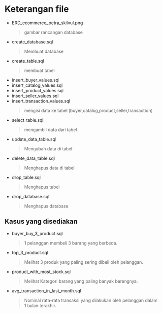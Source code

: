 # Keterangan file

- ERD_ecommerce_petra_skilvul.png
  > gambar rancangan database
- create_database.sql
  > Membuat database
- create_table.sql
  > membuat tabel
- insert_buyer_values.sql
- insert_catalog_values.sql
- insert_product_values.sql
- insert_seller_values.sql
- insert_transaction_values.sql
  > mengisi data ke tabel (buyer,catalog,product,seller,transaction)
- select_table.sql
  > mengambil data dari tabel
- update_data_table.sql
  > Mengubah data di tabel
- delete_data_table.sql
  > Menghapus data di tabel
- drop_table.sql
  > Menghapus tabel
- drop_database.sql
  > Menghapus database

## Kasus yang disediakan
- buyer_buy_3_product.sql
  > 1 pelanggan membeli 3 barang yang berbeda.
- top_3_product.sql
  > Melihat 3 produk yang paling sering dibeli oleh pelanggan.
- product_with_most_stock.sql
  > Melihat Kategori barang yang paling banyak barangnya.
- avg_transaction_in_last_month.sql
  > Nominal rata-rata transaksi yang dilakukan oleh pelanggan dalam 1 bulan terakhir.
